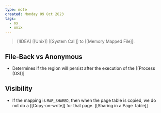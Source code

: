 ```yaml
---
type: note
created: Monday 09 Oct 2023
tags:
  - os
  - unix
---
```

> [!IDEA]
> [[Unix]] [[System Call]] to [[Memory Mapped File]]. 

## File-Back vs Anonymous
- Determines if the region will persist after the execution of the [[Process (OS)]]
## Visibility
- If the mapping is `MAP_SHARED`, then when the page table is copied, we do not do a [[Copy-on-write]] for that page. [[Sharing in a Page Table]]